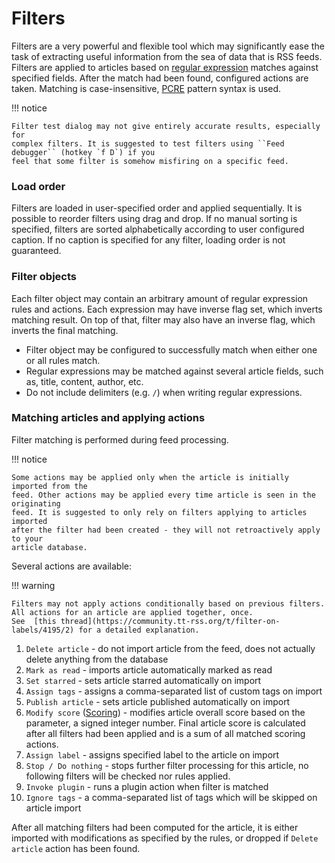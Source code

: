 # Filters

Filters are a very powerful and flexible tool which may significantly ease the
task of extracting useful information from the sea of data that is RSS feeds.
Filters are applied to articles based on [regular
expression](http://en.wikipedia.org/wiki/Regular_expression) matches against
specified fields. After the match had been found, configured actions are taken.
Matching is case-insensitive,
[PCRE](http://php.net/manual/en/reference.pcre.pattern.syntax.php) pattern
syntax is used.

!!! notice

    Filter test dialog may not give entirely accurate results, especially for
    complex filters. It is suggested to test filters using ``Feed debugger`` (hotkey `f D`) if you
    feel that some filter is somehow misfiring on a specific feed.

### Load order

Filters are loaded in user-specified order and applied sequentially. It is
possible to reorder filters using drag and drop. If no manual sorting is
specified, filters are sorted alphabetically according to user configured
caption. If no caption is specified for any filter, loading order is not
guaranteed.

### Filter objects

Each filter object may contain an arbitrary amount of regular expression rules
and actions. Each expression may have inverse flag set, which inverts matching
result. On top of that, filter may also have an inverse flag, which inverts the
final matching.

- Filter object may be configured to successfully match when either one or
all rules match.
- Regular expressions may be matched against several article fields, such
as, title, content, author, etc.
- Do not include delimiters (e.g. <code>/</code>) when writing regular
expressions.

### Matching articles and applying actions

Filter matching is performed during feed processing.

!!! notice

    Some actions may be applied only when the article is initially imported from the
    feed. Other actions may be applied every time article is seen in the originating
    feed. It is suggested to only rely on filters applying to articles imported
    after the filter had been created - they will not retroactively apply to your
    article database.

Several actions are available:

!!! warning

    Filters may not apply actions conditionally based on previous filters. All actions for an article are applied together, once.
    See  [this thread](https://community.tt-rss.org/t/filter-on-labels/4195/2) for a detailed explanation.

1. ``Delete article`` - do not import article from the feed, does not
actually delete anything from the database
2. ``Mark as read`` - imports article automatically marked as read
3. ``Set starred`` - sets article starred automatically on import
4. ``Assign tags`` - assigns a comma-separated list of custom tags on import
5. ``Publish article`` - sets article published automatically on import
6. ``Modify score`` ([Scoring](Scoring.md)) - modifies article overall score based on
the parameter, a signed integer number. Final article score is calculated after all filters had been applied and is a sum of all matched scoring actions.
7. ``Assign label`` - assigns specified label to the article on import
8. ``Stop / Do nothing`` - stops further filter processing for this article, no following filters will be checked nor rules applied.
9. ``Invoke plugin`` - runs a plugin action when filter is matched
10. ``Ignore tags`` - a comma-separated list of tags which will be skipped on article import

After all matching filters had been computed for the article, it is either
imported with modifications as specified by the rules, or dropped if `Delete
article` action has been found.
